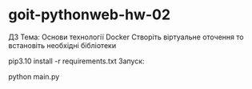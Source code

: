 # goit-pythonweb-hw-02
ДЗ Тема: Основи технології Docker
Створіть віртуальне оточення то встановіть необхідні бібліотеки

pip3.10 install -r requirements.txt
Запуск:

python main.py